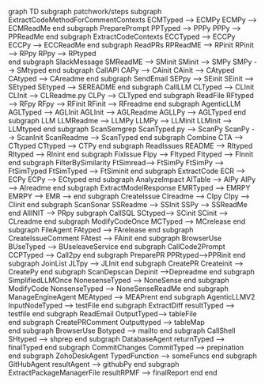 graph TD
  subgraph patchwork/steps
    subgraph ExtractCodeMethodForCommentContexts
      ECMTyped --> ECMPy
      ECMPy --> ECMReadMe
    end
    subgraph PreparePrompt
      PPTyped --> PPPy
      PPPy --> PPReadMe
    end
    subgraph ExtractCodeContexts
      ECCTyped --> ECCPy
      ECCPy --> ECCReadMe
    end
    subgraph ReadPRs
      RPReadME --> RPinit
      RPinit --> RPpy
      RPpy --> RPtyped      
    end
    subgraph SlackMessage
      SMReadME --> SMinit
      SMinit --> SMPy
      SMPy --> SMtyped
    end
    subgraph CallAPI
      CAPy --> CAinit
      CAinit --> CAtyped
      CAtyped --> CAreadme
    end
    subgraph SendEmail
      SEPpy --> SEinit
      SEinit --> SEtyped
      SEtyped --> SEREADME
    end
    subgraph CallLLM
      CLTyped --> CLInit
      CLInit --> CLReadme.py
      CLPy --> CLTyped
    end
    subgraph ReadFile
      RFtyped --> RFpy
      RFpy --> RFinit
      RFinit --> RFreadme
    end
    subgraph AgenticLLM
      AGLTyped --> AGLInit
      AGLInit --> AGLReadme
      AGLLPy --> AGLTyped
    end
    subgraph LLM
      LLMReadme --> LLMPy
      LLMPy --> LLMinit
      LLMinit --> LLMtyped
    end
    subgraph ScanSemgrep
      ScanTyped.py --> ScanPy
      ScanPy --> ScanInit
      ScanReadme --> ScanTyped
    end
    subgraph Combine
      CTA --> CTtyped
      CTtyped --> CTPy
    end
    subgraph ReadIssues
      README --> RItyped
      RItyped --> RInint
    end
    subgraph FixIssue
      FIpy --> FItyped
      FItyped --> FInnit
    end
    subgraph FilterBySimilarity
      FtSimread--> FtSimPy
      FtSimPy --> FtSimTyped
      FtSimTyped --> FtSiminit
    end
    subgraph ExtractCode
      ECR --> ECPy
      ECPy --> ECtyped
    end
    subgraph AnalyzeImpact
      AITable --> AIPy
      AIPy --> AIreadme
    end
    subgraph ExtractModelResponse
      EMRTyped --> EMRPY
      EMRPY --> EMR -->
    end
    subgraph CreateIssue
      CIreadme --> CIpy
      CIpy --> CIinit
    end
    subgraph ScanSonar
      SSReadme --> SSInit
      SSPy --> SSReadMe
    end
    AllINIT --> PRpy
    subgraph CallSQL
      SCtyped--> SCinit
      SCinit --> CLreadme
    end
    subgraph ModifyCodeOnce
      MCTyped --> MCrelease
    end
    subgraph FileAgent
      FAtyped --> FArelease
    end
    subgraph CreateIssueComment
      FAtest --> FAinit
    end
    subgraph BrowserUse
      BUseTyped --> BUseleaveService
    end
    subgraph CallCode2Prompt
      CCPTyped --> Call2py
    end
    subgraph PreparePR
      PPRtyped-->PPRinit
    end
    subgraph JoinList
      JLTpy --> JLInit
    end
    subgraph CreatePR
      Createinit --> CreatePy
    end
    subgraph ScanDepscan
      Depinit -->Depreadme
    end
    subgraph SimplifiedLLMOnce
      NonesenseTyped --> NoneSense
    end
    subgraph ModifyCode
      NonsenseTyped --> NoneSenseReadMe
    end
    subgraph ManageEngineAgent
      MEAtyped --> MEAPrent
    end
    subgraph AgenticLLMV2
      InputNodeTyped --> testFile
    end
    subgraph ExtractDiff
      resultTyped --> testfile
    end
    subgraph ReadEmail
      OutputTyped--> tableFile    
    end
    subgraph CreatePRComment
      Outputtyped --> tableMap    
    end
    subgraph BrowserUse 
      Botyped --> mailto
    end
    subgraph CallShell
      SHtyped --> shprep
    end
    subgraph DatabaseAgent
      returnTyped --> finalTyped
    end
    subgraph CommitChanges
      CommitTyped --> prepination
    end
    subgraph ZohoDeskAgent
      TypedFunction --> someFuncs
    end
    subgraph GitHubAgent
      resultAgent --> githubPy
    end
    subgraph ExtractPackageManagerFile
      resultRPMF --> finalReport
    end
  end
